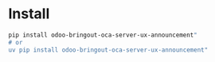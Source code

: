 # Install

```bash
pip install odoo-bringout-oca-server-ux-announcement"
# or
uv pip install odoo-bringout-oca-server-ux-announcement"
```
